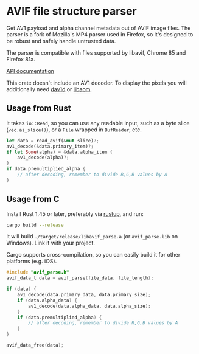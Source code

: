 # AVIF file structure parser

Get AV1 payload and alpha channel metadata out of AVIF image files. The parser is a fork of Mozilla's MP4 parser used in Firefox, so it's designed to be robust and safely handle untrusted data.

The parser is compatible with files supported by libavif, Chrome 85 and Firefox 81a.

[API documentation](https://docs.rs/avif-parse/)

This crate doesn't include an AV1 decoder. To display the pixels you will additionally need [dav1d](https://code.videolan.org/videolan/dav1d) or [libaom](//lib.rs/libaom-sys).

## Usage from Rust

It takes `io::Read`, so you can use any readable input, such as a byte slice (`vec.as_slice()`), or a `File` wrapped in `BufReader`, etc.

```rust
let data = read_avif(&mut slice)?;
av1_decode(&data.primary_item)?;
if let Some(alpha) = &data.alpha_item {
    av1_decode(alpha)?;
}
if data.premultiplied_alpha {
    // after decoding, remember to divide R,G,B values by A
}
```

## Usage from C

Install Rust 1.45 or later, preferably via [rustup](//rustup.rs), and run:

```bash
cargo build --release
```

It will build `./target/release/libavif_parse.a` (or `avif_parse.lib` on Windows). Link it with your project.

Cargo supports cross-compilation, so you can easily build it for other platforms (e.g. iOS).

```c
#include "avif_parse.h"
avif_data_t data = avif_parse(file_data, file_length);

if (data) {
    av1_decode(data.primary_data, data.primary_size);
    if (data.alpha_data) {
        av1_decode(data.alpha_data, data.alpha_size);
    }
    if (data.premultiplied_alpha) {
        // after decoding, remember to divide R,G,B values by A
    }
}

avif_data_free(data);
```
